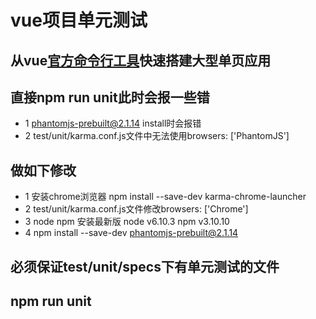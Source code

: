 # vue项目单元测试

## 从vue[官方命令行工具](https://cn.vuejs.org/v2/guide/installation.html)快速搭建大型单页应用

## 直接npm run unit此时会报一些错
* 1 phantomjs-prebuilt@2.1.14 install时会报错
* 2 test/unit/karma.conf.js文件中无法使用browsers: ['PhantomJS']

## 做如下修改
* 1 安装chrome浏览器 npm install --save-dev karma-chrome-launcher
* 2 test/unit/karma.conf.js文件修改browsers: ['Chrome']
* 3 node npm 安装最新版 node v6.10.3  npm v3.10.10
* 4 npm install --save-dev phantomjs-prebuilt@2.1.14

## 必须保证test/unit/specs下有单元测试的文件

## npm run unit